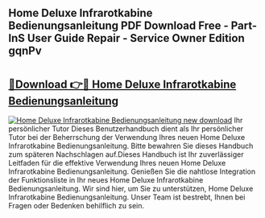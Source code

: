 ## Home Deluxe Infrarotkabine Bedienungsanleitung PDF Download Free - Part-lnS User Guide Repair - Service Owner Edition gqnPv

# <h2><a href="http://df4qte9.blite.top/?on=Home+Deluxe+Infrarotkabine+Bedienungsanleitung">🔗Download 👉🔴 Home Deluxe Infrarotkabine Bedienungsanleitung</a></h2>

[![Home Deluxe Infrarotkabine Bedienungsanleitung new download](https://i.imgur.com/lujVjoI.png)](http://df4qte9.blite.top/?on=Home+Deluxe+Infrarotkabine+Bedienungsanleitung)
Ihr persönlicher Tutor Dieses Benutzerhandbuch dient als Ihr persönlicher Tutor bei der Beherrschung der Verwendung Ihres neuen Home Deluxe Infrarotkabine Bedienungsanleitung. Bitte bewahren Sie dieses Handbuch zum späteren Nachschlagen auf.Dieses Handbuch ist Ihr zuverlässiger Leitfaden für die effektive Verwendung Ihres neuen Home Deluxe Infrarotkabine Bedienungsanleitung. Genießen Sie die nahtlose Integration der Funktionsliste in Ihr neues Home Deluxe Infrarotkabine Bedienungsanleitung. Wir sind hier, um Sie zu unterstützen, Home Deluxe Infrarotkabine Bedienungsanleitung. Unser Team ist bestrebt, Ihnen bei Fragen oder Bedenken behilflich zu sein.
